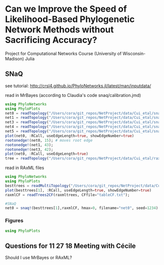 # Can we Improve the Speed of Likelihood-Based Phylogenetic Network Methods without Sacrificing Accuracy?
Project for Computational Networks Course (University of Wisconsin-Madison)
Julia

## SNaQ
see tutorial: http://crsl4.github.io/PhyloNetworks.jl/latest/man/inputdata/

read in MrBayes (according to Claudia's code snaq/calibration.jmd)
```julia
using PhyloNetworks
using PhyloPlots
net0 = readTopology("/Users/cora/git_repos/NetProject/data/Cui_etal/snaq/best0.tre");
net1 = readTopology("/Users/cora/git_repos/NetProject/data/Cui_etal/snaq/best1.tre");
net3 = readTopology("/Users/cora/git_repos/NetProject/data/Cui_etal/snaq/best3.tre");
net4 = readTopology("/Users/cora/git_repos/NetProject/data/Cui_etal/snaq/best4.tre");
net5 = readTopology("/Users/cora/git_repos/NetProject/data/Cui_etal/snaq/best5.tre");
plot(net0, :RCall, useEdgeLength=true, showEdgeNumber=true)
rootonedge!(net0, 15); # moves root edge
rootonedge!(net1, 43);
rootonedge!(net3, 42);
plot(net0, :RCall, useEdgeLength=true)
tree = readTopology("/Users/cora/git_repos/NetProject/data/Cui_etal/raxml_1183genes/besttrees.tre")
```

read in RAxML files
```julia
using PhyloNetworks
using PhyloPlots
besttrees = readMultiTopology("/Users/cora/git_repos/NetProject/data/Cui_etal/raxml_1183genes/besttrees.tre");
plot(besttrees[1], :RCall, useEdgeLength=true, showEdgeNumber=true)
raxmlCF = readTrees2CF(raxmltrees, CFfile="tableCF.txt");

#SNaQ
net0 = snaq!(besttrees[1],raxmlCF, hmax=0, filename="net0", seed=1234)
```


### Figures
```julia
using PhyloPlots
```

## Questions for 11 27 18 Meeting with Cécile
Should I use MrBayes or RAxML? 


